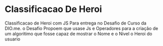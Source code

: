 # Classificacao De Heroi

Classificacao de Heroi com JS Para entrega no Desafio de Curso da DIO.me. o Desafio Propoem que usase Js e Operadores para a criação de um algoritimo que fosse capaz de mostrar o Nome e o Nivel o Heroi do usuario
